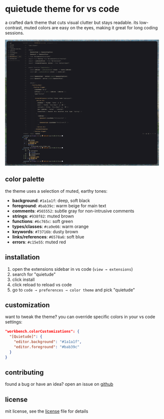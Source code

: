 # quietude theme for vs code

a crafted dark theme that cuts visual clutter but stays readable. its low-contrast, muted colors are easy on the eyes, making it great for long coding sessions.

![preview](https://raw.githubusercontent.com/rafaelrcamargo/quietude/main/preview.png)

## color palette

the theme uses a selection of muted, earthy tones:

- **background**: `#1a1a1f`: deep, soft black
- **foreground**: `#bab39c`: warm beige for main text
- **comments**: `#565552`: subtle gray for non-intrusive comments
- **strings**: `#938f82`: muted brown
- **functions**: `#6c765c`: soft green
- **types/classes**: `#ca9e66`: warm orange
- **keywords**: `#73716b`: dusty brown
- **links/references**: `#6578a6`: soft blue
- **errors**: `#c15e55`: muted red

## installation

1. open the extensions sidebar in vs code (`view → extensions`)
2. search for "quietude"
3. click install
4. click reload to reload vs code
5. go to `code → preferences → color theme` and pick "quietude"

## customization

want to tweak the theme? you can override specific colors in your vs code settings:

```json
"workbench.colorCustomizations": {
  "[Quietude]": {
    "editor.background": "#1a1a1f",
    "editor.foreground": "#bab39c"
  }
}
```

## contributing

found a bug or have an idea? open an issue on [github](https://github.com/rafaelrcamargo/quietude/issues)

## license

mit license, see the [license](license) file for details
